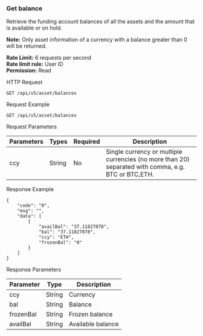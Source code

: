 ### Get balance
Retrieve the funding account balances of all the assets and the amount that is available or on hold.

**Note:** Only asset information of a currency with a balance greater than 0 will be returned.

**Rate Limit:** 6 requests per second  
**Rate limit rule:** User ID  
**Permission:** Read

HTTP Request
```
GET /api/v5/asset/balances
```

Request Example
```
GET /api/v5/asset/balances
```

Request Parameters

| Parameters | Types | Required | Description |
|------------|-------|----------|-------------|
| ccy | String | No | Single currency or multiple currencies (no more than 20) separated with comma, e.g. BTC or BTC,ETH. |

Response Example
```
{
    "code": "0",
    "msg": "",
    "data": [
        {
            "availBal": "37.11827078",
            "bal": "37.11827078",
            "ccy": "ETH",
            "frozenBal": "0"
        }
    ]
}
```

Response Parameters

| Parameter | Type | Description |
|-----------|------|-------------|
| ccy | String | Currency |
| bal | String | Balance |
| frozenBal | String | Frozen balance |
| availBal | String | Available balance |
